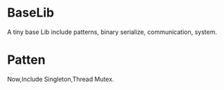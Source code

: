 # BaseLib
A tiny base Lib include patterns, binary serialize, communication, system.

# Patten
Now,Include Singleton,Thread Mutex.
